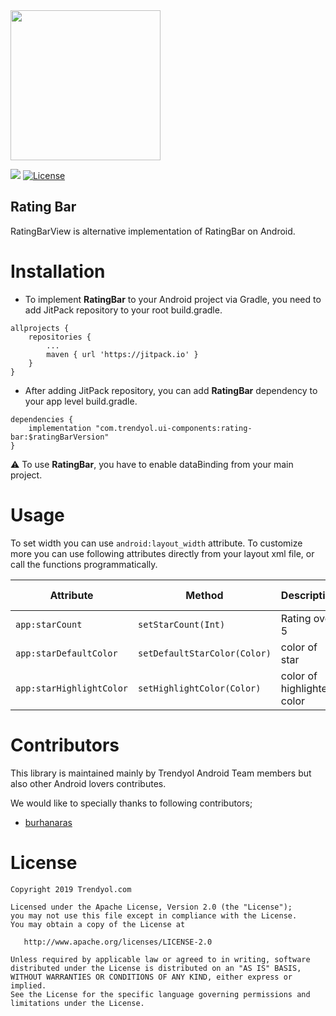 <img src="https://raw.githubusercontent.com/Trendyol/android-ui-components/master/images/rating-bar-1.png" width="240"/>

[![](https://jitpack.io/v/Trendyol/android-ui-components.svg)](https://jitpack.io/#Trendyol/android-ui-components) [![License](https://img.shields.io/badge/License-Apache%202.0-blue.svg)](https://opensource.org/licenses/Apache-2.0)

## Rating Bar ##
RatingBarView is alternative implementation of RatingBar on Android.

# Installation
 - To implement **RatingBar** to your Android project via Gradle, you need to add JitPack repository to your root build.gradle.
```
allprojects {
    repositories {
        ...
        maven { url 'https://jitpack.io' }
    }
}
```
 - After adding JitPack repository, you can add **RatingBar** dependency to your app level build.gradle.
```
dependencies {
    implementation "com.trendyol.ui-components:rating-bar:$ratingBarVersion"
}
```
:warning: To use **RatingBar**, you have to enable dataBinding from your main project.
# Usage
To set width you can use `android:layout_width` attribute. To customize more you can use following attributes directly from your layout xml file, or call the functions programmatically.

| Attribute |  Method | Description | Default Value |
| ------------- |-------------| ------------- |------------- |
| `app:starCount` | `setStarCount(Int)` | Rating over 5 | 0 |
| `app:starDefaultColor` | `setDefaultStarColor(Color)` | color of star | #e6e6e6 |
| `app:starHighlightColor` | `setHighlightColor(Color)` | color of highlighted color | #ffc000 |

# Contributors
This library is maintained mainly by Trendyol Android Team members but also other Android lovers contributes.

We would like to specially thanks to following contributors;

* [burhanaras](https://github.com/burhanaras)

# License
    Copyright 2019 Trendyol.com

    Licensed under the Apache License, Version 2.0 (the "License");
    you may not use this file except in compliance with the License.
    You may obtain a copy of the License at

       http://www.apache.org/licenses/LICENSE-2.0

    Unless required by applicable law or agreed to in writing, software
    distributed under the License is distributed on an "AS IS" BASIS,
    WITHOUT WARRANTIES OR CONDITIONS OF ANY KIND, either express or implied.
    See the License for the specific language governing permissions and
    limitations under the License.
